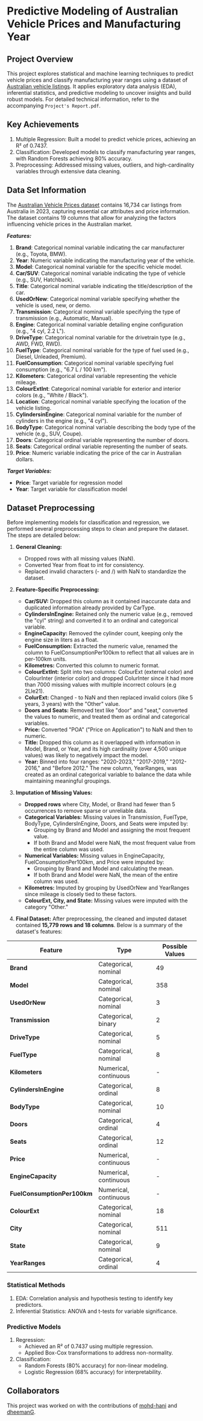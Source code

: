 # Predictive Modeling of Australian Vehicle Prices and Manufacturing Year

## Project Overview

This project explores statistical and machine learning techniques to predict vehicle prices and classify manufacturing year ranges using a dataset of [Australian vehicle listings](https://www.kaggle.com/datasets/nelgiriyewithana/australian-vehicle-prices). It applies exploratory data analysis (EDA), inferential statistics, and predictive modeling to uncover insights and build robust models. For detailed technical information, refer to the accompanying `Project's Report.pdf`.

## Key Achievements

1. Multiple Regression: Built a model to predict vehicle prices, achieving an R² of 0.7437.
2. Classification: Developed models to classify manufacturing year ranges, with Random Forests achieving 80% accuracy.
3. Preprocessing: Addressed missing values, outliers, and high-cardinality variables through extensive data cleaning.

## Data Set Information

The [Australian Vehicle Prices dataset](https://www.kaggle.com/datasets/nelgiriyewithana/australian-vehicle-prices) contains 16,734 car listings from Australia in 2023, capturing essential car attributes and price information. The dataset contains 19 columns that allow for analyzing the factors influencing vehicle prices in the Australian market.

***Features:***

1. **Brand**: Categorical nominal variable indicating the car manufacturer (e.g., Toyota, BMW).
2. **Year**: Numeric variable indicating the manufacturing year of the vehicle.
3. **Model**: Categorical nominal variable for the specific vehicle model.
4. **Car/SUV**: Categorical nominal variable indicating the type of vehicle (e.g., SUV, Hatchback).
5. **Title**: Categorical nominal variable indicating the title/description of the car.
6. **UsedOrNew**: Categorical nominal variable specifying whether the vehicle is used, new, or demo.
7. **Transmission**: Categorical nominal variable specifying the type of transmission (e.g., Automatic, Manual).
8. **Engine**: Categorical nominal variable detailing engine configuration (e.g., "4 cyl, 2.2 L").
9. **DriveType**: Categorical nominal variable for the drivetrain type (e.g., AWD, FWD, RWD).
10. **FuelType**: Categorical nominal variable for the type of fuel used (e.g., Diesel, Unleaded, Premium).
11. **FuelConsumption**: Categorical nominal variable specifying fuel consumption (e.g., "6.7 L / 100 km").
12. **Kilometers**: Categorical ordinal variable representing the vehicle mileage.
13. **ColourExtInt**: Categorical nominal variable for exterior and interior colors (e.g., "White / Black").
14. **Location**: Categorical nominal variable specifying the location of the vehicle listing.
15. **CylindersinEngine**: Categorical nominal variable for the number of cylinders in the engine (e.g., "4 cyl").
16. **BodyType**: Categorical nominal variable describing the body type of the vehicle (e.g., SUV, Coupe).
17. **Doors**: Categorical ordinal variable representing the number of doors.
18. **Seats**: Categorical ordinal variable representing the number of seats.
19. **Price**: Numeric variable indicating the price of the car in Australian dollars.

***Target Variables:***

- **Price**: Target variable for regression model
- **Year**: Target variable for classification model

## Dataset Preprocessing

Before implementing models for classification and regression, we performed several preprocessing steps to clean and prepare the dataset. The steps are detailed below:

1. **General Cleaning:**

    - Dropped rows with all missing values (NaN).
    - Converted Year from float to int for consistency.
    - Replaced invalid characters (- and /) with NaN to standardize the dataset.

2. **Feature-Specific Preprocessing:**

    - **Car/SUV:** Dropped this column as it contained inaccurate data and duplicated information already provided by CarType.
    - **CylindersInEngine:** Retained only the numeric value (e.g., removed the "cyl" string) and converted it to an ordinal and categorical variable.
    - **EngineCapacity:** Removed the cylinder count, keeping only the engine size in liters as a float.
    - **FuelConsumption:** Extracted the numeric value, renamed the column to FuelConsumptionPer100km to reflect that all values are in per-100km units.
    - **Kilometres:** Converted this column to numeric format.
    - **ColourExtInt:** Split into two columns: ColourExt (external color) and ColourInter (interior color) and dropped ColurInter since it had more than 7000 missing values with multiple incorrect colours (e.g 2Lle21).
    - **ColurExt:** Changed - to NaN and then replaced invalid colors (like 5 years, 3 years) with the "Other" value.
    - **Doors and Seats:** Removed text like "door" and "seat," converted the values to numeric, and treated them as ordinal and categorical variables.
    - **Price:** Converted "POA" ("Price on Application") to NaN and then to numeric.
    - **Title:** Dropped this column as it overlapped with information in Model, Brand, or Year, and its high cardinality (over 4,500 unique values) was likely to negatively impact the model.
    - **Year:** Binned into four ranges: "2020-2023," "2017-2019," "2012-2016," and "Before 2012." The new column, YearRanges, was created as an ordinal categorical variable to balance the data while maintaining meaningful groupings.

3. **Imputation of Missing Values:**
    - **Dropped rows** where City, Model, or Brand had fewer than 5 occurrences to remove sparse or unreliable data.
    - **Categorical Variables:** Missing values in Transmission, FuelType, BodyType, CylindersInEngine, Doors, and Seats were imputed by:
        - Grouping by Brand and Model and assigning the most frequent value.
        - If both Brand and Model were NaN, the most frequent value from the entire column was used.
    - **Numerical Variables:** Missing values in EngineCapacity, FuelConsumptionPer100km, and Price were imputed by:
        - Grouping by Brand and Model and calculating the mean.
        - If both Brand and Model were NaN, the mean of the entire column was used.
    - **Kilometres:** Imputed by grouping by UsedOrNew and YearRanges since mileage is closely tied to these factors.
    - **ColourExt, City, and State:** Missing values were imputed with the category "Other."

4. **Final Dataset:** After preprocessing, the cleaned and imputed dataset contained **15,779 rows and 18 columns**. Below is a summary of the dataset's features:

| **Feature**               | **Type**                 | **Possible Values** |
|---------------------------|--------------------------|----------------------|
| **Brand**                 | Categorical, nominal    | 49                   |
| **Model**                 | Categorical, nominal    | 358                  |
| **UsedOrNew**             | Categorical, nominal    | 3                    |
| **Transmission**          | Categorical, binary     | 2                    |
| **DriveType**             | Categorical, nominal    | 5                    |
| **FuelType**              | Categorical, nominal    | 8                    |
| **Kilometers**            | Numerical, continuous   | -                    |
| **CylindersInEngine**     | Categorical, ordinal    | 8                    |
| **BodyType**              | Categorical, nominal    | 10                   |
| **Doors**                 | Categorical, ordinal    | 4                    |
| **Seats**                 | Categorical, ordinal    | 12                   |
| **Price**                 | Numerical, continuous   | -                    |
| **EngineCapacity**        | Numerical, continuous   | -                    |
| **FuelConsumptionPer100km** | Numerical, continuous | -                    |
| **ColourExt**             | Categorical, nominal    | 18                   |
| **City**                  | Categorical, nominal    | 511                  |
| **State**                 | Categorical, nominal    | 9                    |
| **YearRanges**            | Categorical, ordinal    | 4                    |

### Statistical Methods

1. EDA: Correlation analysis and hypothesis testing to identify key predictors.
2. Inferential Statistics: ANOVA and t-tests for variable significance.

### Predictive Models

1. Regression:
    - Achieved an R² of 0.7437 using multiple regression.
    - Applied Box-Cox transformations to address non-normality.
2. Classification:
    - Random Forests (80% accuracy) for non-linear modeling.
    - Logistic Regression (68% accuracy) for interpretability.

## Collaborators

This project was worked on with the contributions of [mohd-hani](https://github.com/mohd-hani) and [dheemanG](https://github.com/dheemanG).
